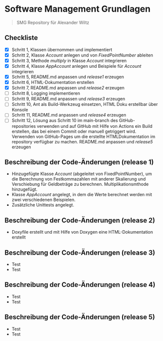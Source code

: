 # Software Management Grundlagen
> SMG Repository für Alexander Wiltz

## Checkliste
- [X] Schritt 1, Klassen übernommen und implementiert
- [X] Schritt 2, Klasse *Account* anlegen und von *FixedPointNumber* ableiten
- [X] Schritt 3, Methode *multiply* in Klasse *Account* integrieren
- [X] Schritt 4, Klasse *AppAccount* anlegen und Beispiele für *Account* integrieren
- [X] Schritt 5, README.md anpassen und *release1* erzeugen
- [X] Schritt 6, HTML-Dokumentation erstellen
- [X] Schritt 7, README.md anpassen und *release2* erzeugen
- [ ] Schritt 8, Logging implementieren
- [ ] Schritt 9, README.md anpassen und *release3* erzeugen
- [ ] Schritt 10, Ant als Build-Werkzeug einsetzen, HTML Doku erstellbar über Konsole
- [ ] Schritt 11, README.md anpassen und *release4* erzeugen
- [ ] Schritt 12, Lösung aus Schritt 10 im main-branch des GitHub-repositories verwenden und auf GitHub mit Hilfe von Actions ein Build erstellen, das bei einem Commit oder manuell getriggert wird. Verwenden von GitHub-Pages um die erstellte HTMLDokumentation im repository verfügbar zu machen. README.md anpassen und *release5* erzeugen

## Beschreibung der Code-Änderungen (release 1)
- Hinzugefügte Klasse *Account* (abgeleitet von FixedPointNumber), um die Berechnung von Festkommazahlen mit anderer Skalierung und Verschiebung für Geldbeträge zu berechnen. Multiplikationsmthode hinzugefügt.
- Klasse *AppAccount* angelegt, in dem die Werte berechnet werden mit zwei verschiedenen Beispielen.
- Zusätzliche Unittests angelegt.

## Beschreibung der Code-Änderungen (release 2)
- Doxyfile erstellt und mit Hilfe von Doxygen eine HTML-Dokumentation erstellt

## Beschreibung der Code-Änderungen (release 3)
- Test
- Test

## Beschreibung der Code-Änderungen (release 4)
- Test
- Test

## Beschreibung der Code-Änderungen (release 5)
- Test
- Test